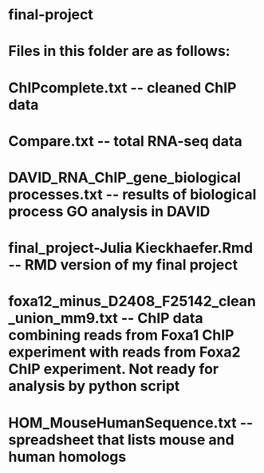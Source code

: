 # final-project

# Files in this folder are as follows:
# ChIPcomplete.txt -- cleaned ChIP data
# Compare.txt -- total RNA-seq data
# DAVID_RNA_ChIP_gene_biological processes.txt -- results of biological process GO analysis in DAVID
# final_project-Julia Kieckhaefer.Rmd -- RMD version of my final project
# foxa12_minus_D2408_F25142_clean_union_mm9.txt -- ChIP data combining reads from Foxa1 ChIP experiment with reads from Foxa2 ChIP experiment. Not ready for analysis by python script
# HOM_MouseHumanSequence.txt -- spreadsheet that lists mouse and human homologs
# 